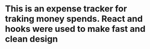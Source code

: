 # This is an expense tracker for traking money spends. React and hooks were used to make fast and clean design
